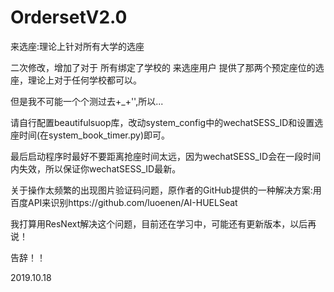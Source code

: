 # OrdersetV2.0
来选座:理论上针对所有大学的选座

二次修改，增加了对于 所有绑定了学校的 来选座用户 提供了那两个预定座位的选座，理论上对于任何学校都可以。

但是我不可能一个个测过去+_+'',所以...

请自行配置beautifulsuop库，改动system_config中的wechatSESS_ID和设置选座时间(在system_book_timer.py)即可。

最后启动程序时最好不要距离抢座时间太远，因为wechatSESS_ID会在一段时间内失效，所以保证你wechatSESS_ID最新。

关于操作太频繁的出现图片验证码问题，原作者的GitHub提供的一种解决方案:用百度API来识别https://github.com/luoenen/AI-HUELSeat

我打算用ResNext解决这个问题，目前还在学习中，可能还有更新版本，以后再说！

告辞！！ 

2019.10.18
